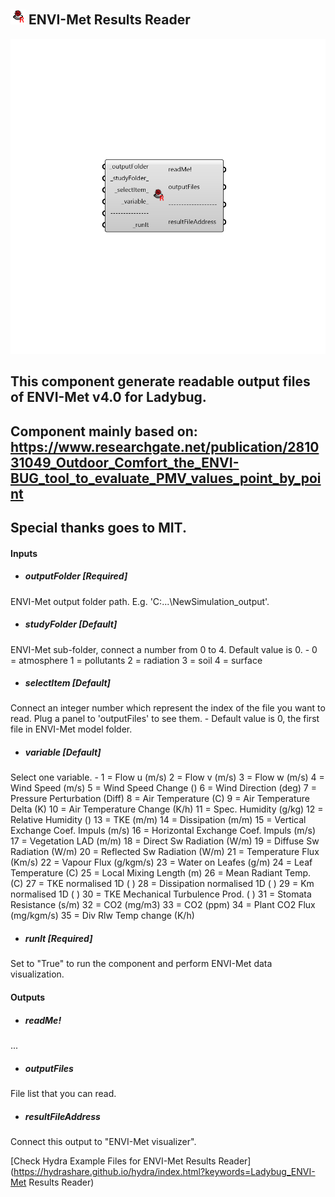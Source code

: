 ## ![](../../images/icons/ENVI-Met_Results_Reader.png) ENVI-Met Results Reader

![](../../images/components/ENVI-Met_Results_Reader.png)

This component generate readable output files of ENVI-Met v4.0 for Ladybug.
 -
 Component mainly based on:
 https://www.researchgate.net/publication/281031049_Outdoor_Comfort_the_ENVI-BUG_tool_to_evaluate_PMV_values_point_by_point
 -
 Special thanks goes to MIT.
 -
 

#### Inputs
* ##### outputFolder [Required]
ENVI-Met output folder path. E.g. 'C:\...\NewSimulation_output'.
* ##### studyFolder [Default]
ENVI-Met sub-folder, connect a number from 0 to 4. Default value is 0. - 0 = atmosphere 1 = pollutants 2 = radiation 3 = soil 4 = surface
* ##### selectItem [Default]
Connect an integer number which represent the index of the file you want to read. Plug a panel to 'outputFiles' to see them. - Default value is 0, the first file in ENVI-Met model folder.
* ##### variable [Default]
Select one variable. - 1 = Flow u (m/s) 2 = Flow v (m/s) 3 = Flow w (m/s) 4 = Wind Speed (m/s) 5 = Wind Speed Change () 6 = Wind Direction (deg) 7 = Pressure Perturbation (Diff) 8 = Air Temperature (C) 9 = Air Temperature Delta (K) 10 = Air Temperature Change (K/h) 11 = Spec. Humidity (g/kg) 12 = Relative Humidity () 13 = TKE (m/m) 14 = Dissipation (m/m) 15 = Vertical Exchange Coef. Impuls (m/s) 16 = Horizontal Exchange Coef. Impuls (m/s) 17 = Vegetation LAD (m/m) 18 = Direct Sw Radiation (W/m) 19 = Diffuse Sw Radiation (W/m) 20 = Reflected Sw Radiation (W/m) 21 = Temperature Flux (Km/s) 22 = Vapour Flux (g/kgm/s) 23 = Water on Leafes (g/m) 24 = Leaf Temperature (C) 25 = Local Mixing Length (m) 26 = Mean Radiant Temp. (C) 27 = TKE normalised 1D ( ) 28 = Dissipation normalised 1D ( ) 29 = Km normalised 1D ( ) 30 = TKE Mechanical Turbulence Prod. ( ) 31 = Stomata Resistance (s/m) 32 = CO2 (mg/m3) 33 = CO2 (ppm) 34 = Plant CO2 Flux (mg/kgm/s) 35 = Div Rlw Temp change (K/h)
* ##### runIt [Required]
Set to "True" to run the component and perform ENVI-Met data visualization.

#### Outputs
* ##### readMe!
...
* ##### outputFiles
File list that you can read.
* ##### resultFileAddress
Connect this output to "ENVI-Met visualizer".


[Check Hydra Example Files for ENVI-Met Results Reader](https://hydrashare.github.io/hydra/index.html?keywords=Ladybug_ENVI-Met Results Reader)